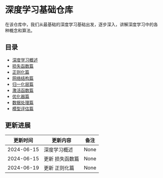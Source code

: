 # 深度学习基础仓库

在该仓库中，我们从最基础的深度学习基础出发，逐步深入，讲解深度学习中的各种概念和算法。

## 目录

- [深度学习概述](Summarize/README.md)
- [损失函数篇](Loss/README.md)
- [正则化篇](regularization/README.md)
- [网络结构篇](network/README.md)
- [归一化层篇](normalization/README.md)
- [激活函数篇](activation/README.md)
- [优化器篇](optimizer/README.md)
- [数据处理篇](data_processing/README.md)
- [模型评估篇](evaluation/README.md)

## 更新进展

| 更新时间 | 更新内容 | 备注 |
| ---------- | ---------- | ------ |
| 2024-06-15 | 深度学习概述 | None |
| 2024-06-15 | 更新 损失函数篇 | None |
| 2024-06-19 | 更新 正则化篇 | None |